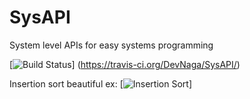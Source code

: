 # SysAPI
System level APIs for easy systems programming

[![Build Status](https://travis-ci.org/DevNaga/SysAPI.svg?branch=master)]
(https://travis-ci.org/DevNaga/SysAPI/)

Insertion sort beautiful ex:
[![Insertion Sort](http://upload.wikimedia.org/wikipedia/commons/9/9c/Insertion-sort-example.gif)]
